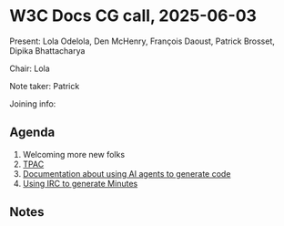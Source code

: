 # W3C Docs CG call, 2025-06-03

Present: Lola Odelola, Den McHenry, François Daoust, Patrick Brosset, Dipika Bhattacharya

Chair: Lola

Note taker: Patrick

Joining info:



## Agenda

1. Welcoming more new folks
2. [TPAC](https://github.com/w3c-cg/webdocs/issues/12)
3. [Documentation about using AI agents to generate code](https://github.com/w3c-cg/webdocs/issues/11)
4. [Using IRC to generate Minutes](https://github.com/w3c-cg/webdocs/issues/13)

## Notes
